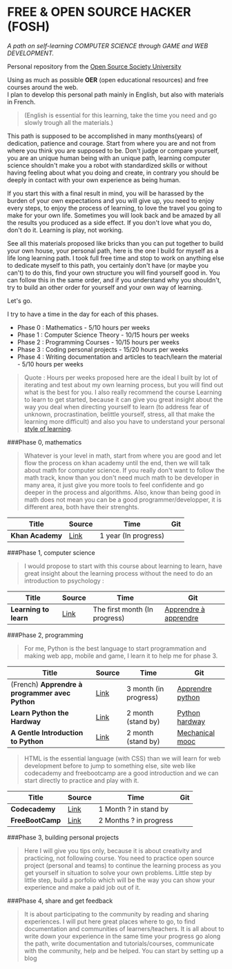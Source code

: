 # FREE & OPEN SOURCE HACKER (FOSH) 
*A path on self-learning COMPUTER SCIENCE through GAME and WEB DEVELOPMENT.*

Personal repository from the [Open Source Society University](https://github.com/open-source-society/computer-science)

Using as much as possible **OER** (open educational resources) and free courses around the web.  
I plan to develop this personal path mainly in English, but also with materials in French.  

>(English is essential for this learning, take the time you need and go slowly trough all the materials.)  

This path is supposed to be accomplished in many months(years) of dedication, patience and courage. Start from where you are and not from where you think you are supposed to be. Don't judge or compare yourself, you are an unique human being with an unique path, learning computer science shouldn't make you a robot with standardized skills or without having feeling about what you doing and create, in contrary you should be deeply in contact with your own experience as being human.

If you start this with a final result in mind, you will be harassed by the burden of your own expectations and you will give up, you need to enjoy every steps, to enjoy the process of learning, to love the travel you going to make for your own life. Sometimes you will look back and be amazed by all the results you produced as a side effect. If you don't love what you do, don't do it. Learning is play, not working.

See all this materials proposed like bricks than you can put together to build your own house, your personal path, here is the one I build for myself as a life long learning path. I took full free time and stop to work on anything else to dedicate myself to this path, you certainly don't have (or maybe you can't) to do this, find your own structure you will find yourself good in. You can follow this in the same order, and if you understand why you shouldn't, try to build an other order for yourself and your own way of learning.

Let's go.

I try to have a time in the day for each of this phases.  
* Phase 0 : Mathematics - 5/10 hours per weeks
* Phase 1 : Computer Science Theory - 10/15 hours per weeks
* Phase 2 : Programming Courses - 10/15 hours per weeks
* Phase 3 : Coding personal projects - 15/20 hours per weeks
* Phase 4 : Writing documentation and articles to teach/learn the material - 5/10 hours per weeks

>Quote : Hours per weeks proposed here are the ideal I built by lot of iterating and test about my own learning process, but you will find out what is the best for you. I also really recommend the course Learning to learn to get started, because it can give you great insight about the way you deal when directing yourself to learn (to address fear of unknown, procrastination, belittle yourself, stress, all that make the learning more difficult) and also you have to understand your personal [style of learning](http://edudemic.com/wp-content/uploads/2012/11/7-styles-of-learning.jpg).

###Phase 0, mathematics

>Whatever is your level in math, start from where you are good and let flow the process on khan academy until the end, then we will talk about math for computer science. If you really don't want to follow the math track, know than you don't need much math to be developer in many area, it just give you more tools to feel confidente and go deeper in the process and algorithms. Also, know than being good in math does not mean you can be a good programmer/developper, it is different area, both have their strenghts.

|Title|Source|Time|Git|
|---|---|---|---|
|**Khan Academy**|[Link](https://www.khanacademy.org/mission/math)|1 year (In progress)||

###Phase 1, computer science

>I would propose to start with this course about learning to learn, have great insight about the learning process without the need to do an introduction to psychology :

|Title|Source|Time|Git|
|---|---|---|---|
| **Learning to learn** | [Link](https://www.coursera.org/learn/learning-how-to-learn) | The first month (In progress) |[Apprendre à apprendre](apprendre-apprendre)|

###Phase 2, programming

>For me, Python is the best language to start programmation and making web app, mobile and game, I learn it to help me for phase 3.

|Title|Source|Time|Git|
|---|---|---|---|
|(French) **Apprendre à programmer avec Python**|[Link](http://python.developpez.com/cours/apprendre-python3/)| 3 month (in progress)| [Apprendre python](apprendre-python)|
|**Learn Python the Hardway**|[Link](http://learnpythonthehardway.org/book)|2 month (stand by)| [Python hardway](python-hardway)|
|**A Gentle Introduction to Python**|[Link](http://mechanicalmooc.org/)|2 month (stand by)|[Mechanical mooc](mechanical-mooc)|

>HTML is the essential language (with CSS) than we will learn for web development before to jump to something else, site web like codecademy and freebootcamp are a good introduction and we can start directly to practice and play with it.

|Title|Source|Time|Git|
|---|---|---|---|
|**Codecademy**|[Link](https://www.codecademy.com/en/tracks/web)|1 Month ? in stand by||
|**FreeBootCamp**|[Link](http://freecodecamp.com/map)|2 Months ? in progress||

###Phase 3, building personal projects

>Here I will give you tips only, because it is about creativity and practicing, not following course. You need to practice open source project (personal and teams) to continue the learning process as you get yourself in situation to solve your own problems. Little step by little step, build a porfolio which will be the way you can show your experience and make a paid job out of it.

###Phase 4, share and get feedback

>It is about participating to the community by reading and sharing experiences. I will put here great places where to go, to find documentation and communities of learners/teachers. It is all about to write down your experience in the same time your progress go along the path, write documentation and tutorials/courses, communicate with the community, help and be helped. You can start by setting up a blog
